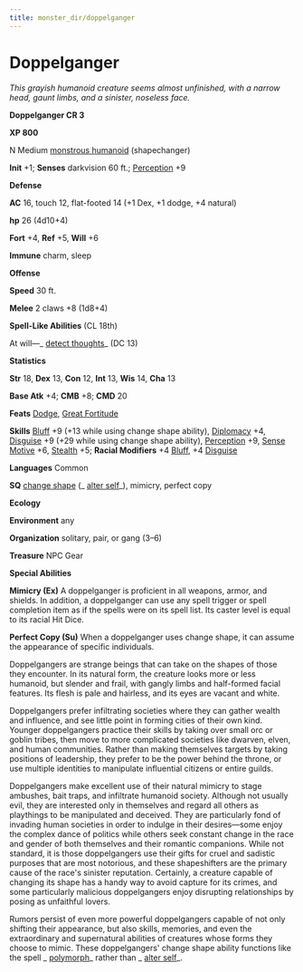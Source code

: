 ```yaml
---
title: monster_dir/doppelganger
---
```

# Doppelganger

_This grayish humanoid creature seems almost unfinished, with a narrow head, gaunt limbs, and a sinister, noseless face._

**Doppelganger CR 3**

**XP 800**

N Medium [monstrous humanoid](creatureTypes#_monstrous-humanoid) (shapechanger)

**Init** +1; **Senses** darkvision 60 ft.; [Perception](../skill_dir/perception#_perception) +9

**Defense**

**AC** 16, touch 12, flat-footed 14 (+1 Dex, +1 dodge, +4 natural)

**hp** 26 (4d10+4)

**Fort** +4, **Ref** +5, **Will** +6

**Immune** charm, sleep

**Offense**

**Speed** 30 ft.

**Melee** 2 claws +8 (1d8+4)

**Spell-Like Abilities** (CL 18th)

At will—_ [detect thoughts](../spell_dir/detectThoughts#_detect-thoughts)_ (DC 13)

**Statistics**

**Str** 18, **Dex** 13, **Con** 12, **Int** 13, **Wis** 14, **Cha** 13

**Base Atk** +4; **CMB** +8; **CMD** 20

**Feats** [Dodge](../feats#_dodge), [Great Fortitude](../feats#_great-fortitude)

**Skills** [Bluff](../skill_dir/bluff#_bluff) +9 (+13 while using change shape ability), [Diplomacy](../skill_dir/diplomacy#_diplomacy) +4, [Disguise](../skill_dir/disguise#_disguise) +9 (+29 while using change shape ability), [Perception](../skill_dir/perception#_perception) +9, [Sense Motive](../skill_dir/senseMotive#_sense-motive) +6, [Stealth](../skill_dir/stealth#_stealth) +5; **Racial Modifiers** +4 [Bluff](../skill_dir/bluff#_bluff), +4 [Disguise](../skill_dir/disguise#_disguise)

**Languages** Common

**SQ** [change shape](universalMonsterRules#_change-shape) (_ [alter self](../spell_dir/alterSelf#_alter-self)_), mimicry, perfect copy

**Ecology**

**Environment** any

**Organization** solitary, pair, or gang (3–6)

**Treasure** NPC Gear

**Special Abilities**

**Mimicry (Ex)** A doppelganger is proficient in all weapons, armor, and shields. In addition, a doppelganger can use any spell trigger or spell completion item as if the spells were on its spell list. Its caster level is equal to its racial Hit Dice.

**Perfect Copy (Su)** When a doppelganger uses change shape, it can assume the appearance of specific individuals.

Doppelgangers are strange beings that can take on the shapes of those they encounter. In its natural form, the creature looks more or less humanoid, but slender and frail, with gangly limbs and half-formed facial features. Its flesh is pale and hairless, and its eyes are vacant and white.

Doppelgangers prefer infiltrating societies where they can gather wealth and influence, and see little point in forming cities of their own kind. Younger doppelgangers practice their skills by taking over small orc or goblin tribes, then move to more complicated societies like dwarven, elven, and human communities. Rather than making themselves targets by taking positions of leadership, they prefer to be the power behind the throne, or use multiple identities to manipulate influential citizens or entire guilds.

Doppelgangers make excellent use of their natural mimicry to stage ambushes, bait traps, and infiltrate humanoid society. Although not usually evil, they are interested only in themselves and regard all others as playthings to be manipulated and deceived. They are particularly fond of invading human societies in order to indulge in their desires—some enjoy the complex dance of politics while others seek constant change in the race and gender of both themselves and their romantic companions. While not standard, it is those doppelgangers use their gifts for cruel and sadistic purposes that are most notorious, and these shapeshifters are the primary cause of the race's sinister reputation. Certainly, a creature capable of changing its shape has a handy way to avoid capture for its crimes, and some particularly malicious doppelgangers enjoy disrupting relationships by posing as unfaithful lovers.

Rumors persist of even more powerful doppelgangers capable of not only shifting their appearance, but also skills, memories, and even the extraordinary and supernatural abilities of creatures whose forms they choose to mimic. These doppelgangers' change shape ability functions like the spell _ [polymorph](../spell_dir/polymorph#_polymorph)_ rather than _ [alter self](../spell_dir/alterSelf#_alter-self)_.


